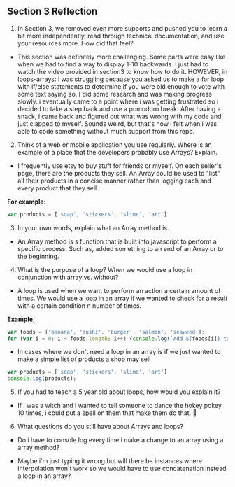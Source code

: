 ## Section 3 Reflection

1. In Section 3, we removed even more supports and pushed you to learn a bit more independently, read through technical documentation, and use your resources more. How did that feel?

- This section was definitely more challenging. Some parts were easy like when we had to find a way to display 1-10 backwards. I just had to watch the video provided in section3 to know how to do it. HOWEVER, in loops-arrays: i was struggling because you asked us to make a for loop with if/else statements to determine if you were old enough to vote with some text saying so.
I did some research and was making progress slowly. i eventually came to a point where i was getting frustrated so i decided to take a step back and use a pomodoro break.
After having a snack, i came back and figured out what was wrong with my code and just clapped to myself.
Sounds weird, but that's how i felt when i was able to code something without much support from this repo.

2. Think of a web or mobile application you use regularly. Where is an example of a place that the developers probably use Arrays? Explain.

- I frequently use etsy to buy stuff for friends or myself. On each seller's page, there are the products they sell. An Array could be used to "list" all their products in a concise manner rather than logging each and every product that they sell.

**For example**:

```javascript
var products = ['soap', 'stickers', 'slime', 'art']
```

3. In your own words, explain what an Array method is.

- An Array method is s function that is built into javascript to perform a specific process. Such as, added something to an end of an Array or to the beginning.

4. What is the purpose of a loop? When we would use a loop in conjunction with array vs. without?

- A loop is used when we want to perform an action a certain amount of times. We would use a loop in an array if we wanted to check for a result with a certain condition n number of times.

**Example**;
``` javascript
var foods = ['banana', 'sushi', 'burger', 'salmon', 'seaweed'];
for (var i = 0; i < foods.length; i++) {console.log(`Add ${foods[i]} to shopping list`);}
```
- In cases where we don't need a loop in an array is if we just wanted to make a simple list of products a shop may sell

```javascript
var products = ['soap', 'stickers', 'slime', 'art']
console.log(products);
```

5. If you had to teach a 5 year old about loops, how would you explain it?

- If i was a witch and i wanted to tell someone to dance the hokey pokey 10 times, i could put a spell on them that make them do that. 💃

6. What questions do you still have about Arrays and loops?

- Do i have to console.log every time i make a change to an array using a array method?

- Maybe i'm just typing it wrong but will there be instances where interpolation won't work so we would have to use concatenation instead a loop in an array?
